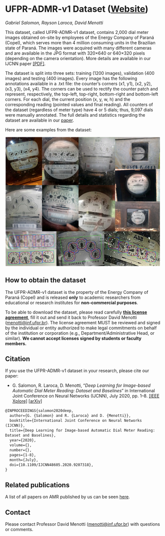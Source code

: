 # UFPR-ADMR-v1 Dataset ([Website](https://web.inf.ufpr.br/vri/databases/ufpr-admr/))
*Gabriel Salomon, Rayson Laroca, David Menotti*

This dataset, called UFPR-ADMR-v1 dataset, contains 2,000 dial meter images obtained on-site by employees of the Energy Company of Paraná (Copel), which serves more than 4 million consuming units in the Brazilian state of Paraná. The images were acquired with many different cameras and are available in the JPG format with 320×640 or 640×320 pixels (depending on the camera orientation). More details are available in our IJCNN paper [[PDF]](./pdfs/salomon2020deep.pdf).

The dataset is split into three sets: training (1200 images), validation (400 images) and testing (400 images). Every image has the following annotations available in a .txt file: the counter’s corners (x1, y1), (x2, y2), (x3, y3), (x4, y4). The corners can be used to rectify the counter patch and represent, respectively, the top-left, top-right, bottom-right and bottom-left corners. For each dial, the current position (x, y, w, h) and the corresponding reading (pointed values and final reading). All counters of the dataset (regardless of meter type) have 4 or 5 dials; thus, 9,097 dials were manually annotated. The full details and statistics regarding the dataset are available in our [paper](./pdfs/salomon2020deep.pdf).

Here are some examples from the dataset:  
<p align="center">
    <img src="./media/samples.png"/>
</p>

## How to obtain the dataset

The UFPR-ADMR-v1 dataset is the property of the Energy Company of Paraná (Copel) and is released **only** to academic researchers from educational or research institutes for **non-commercial purposes**. 

To be able to download the dataset, please read carefully [**this license agreement**](./pdfs/license-agreement.pdf), fill it out and send it back to Professor David Menotti ([menotti@inf.ufpr.br](mailto:menotti@inf.ufpr.br)). The license agreement MUST be reviewed and signed by the individual or entity authorized to make legal commitments on behalf of the institution or corporation (e.g., Department/Administrative Head, or similar). **We cannot accept licenses signed by students or faculty members.**

## Citation

If you use the UFPR-ADMR-v1 dataset in your research, please cite our paper:

* G. Salomon, R. Laroca, D. Menotti, “*Deep Learning for Image-based Automatic Dial Meter Reading: Dataset and Baselines*” in International Joint Conference on Neural Networks (IJCNN), July 2020, pp. 1–8. [[IEEE Xplore]](https://www.doi.org/10.1109/IJCNN48605.2020.9207318) [[arXiv]](https://arxiv.org/abs/2005.03106)

```
@INPROCEEDINGS{salomon2020deep, 
  author={G. {Salomon} and R. {Laroca} and D. {Menotti}}, 
  booktitle={International Joint Conference on Neural Networks (IJCNN)}, 
  title={Deep Learning for Image-based Automatic Dial Meter Reading: Dataset and Baselines}, 
  year={2020}, 
  volume={}, 
  number={}, 
  pages={1-8}, 
  month={July},
  doi={10.1109/IJCNN48605.2020.9207318},
}
```

## Related publications

A list of all papers on AMR published by us can be seen [here](https://scholar.google.com/scholar?hl=pt-BR&as_sdt=0%2C5&as_ylo=2019&q=allintitle%3A+meter+reading+author%3A%22David+Menotti%22&btnG=&oq=allintitle%3A+meter+reading+author%3A%22).

## Contact

Please contact Professor David Menotti ([menotti@inf.ufpr.br](mailto:menotti@inf.ufpr.br)) with questions or comments.
